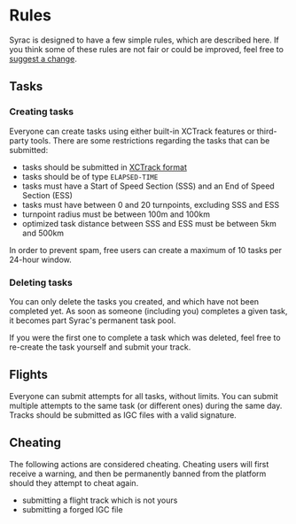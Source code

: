 # Rules

Syrac is designed to have a few simple rules, which are described here.
If you think some of these rules are not fair or could be improved, feel free to [suggest a change][1].

## Tasks

### Creating tasks

Everyone can create tasks using either built-in XCTrack features or third-party tools. There are some restrictions regarding the tasks that can be submitted:

- tasks should be submitted in [XCTrack format][2]
- tasks should be of type `ELAPSED-TIME`
- tasks must have a Start of Speed Section (SSS) and an End of Speed Section (ESS)
- tasks must have between 0 and 20 turnpoints, excluding SSS and ESS
- turnpoint radius must be between 100m and 100km
- optimized task distance between SSS and ESS must be between 5km and 500km

In order to prevent spam, free users can create a maximum of 10 tasks per 24-hour window.

### Deleting tasks

You can only delete the tasks you created, and which have not been completed yet.
As soon as someone (including you) completes a given task, it becomes part Syrac's permanent task pool.

If you were the first one to complete a task which was deleted, feel free to re-create the task yourself and submit your track.

## Flights

Everyone can submit attempts for all tasks, without limits.
You can submit multiple attempts to the same task (or different ones) during the same day.
Tracks should be submitted as IGC files with a valid signature.

## Cheating

The following actions are considered cheating.
Cheating users will first receive a warning, and then be permanently banned from the platform should they attempt to cheat again.

* submitting a flight track which is not yours
* submitting a forged IGC file

[1]: https://github.com/orgs/syrac-org/discussions/new?category=ideas
[2]: https://xctrack.org/Competition_Interfaces.html
